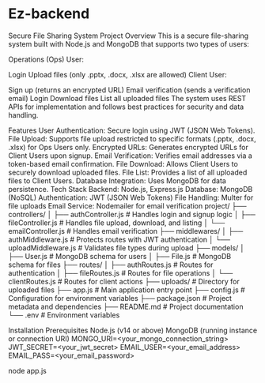# Ez-backend

Secure File Sharing System
Project Overview
This is a secure file-sharing system built with Node.js and MongoDB that supports two types of users:

Operations (Ops) User:

Login
Upload files (only .pptx, .docx, .xlsx are allowed)
Client User:

Sign up (returns an encrypted URL)
Email verification (sends a verification email)
Login
Download files
List all uploaded files
The system uses REST APIs for implementation and follows best practices for security and data handling.

Features
User Authentication: Secure login using JWT (JSON Web Tokens).
File Upload: Supports file upload restricted to specific formats (.pptx, .docx, .xlsx) for Ops Users only.
Encrypted URLs: Generates encrypted URLs for Client Users upon signup.
Email Verification: Verifies email addresses via a token-based email confirmation.
File Download: Allows Client Users to securely download uploaded files.
File List: Provides a list of all uploaded files to Client Users.
Database Integration: Uses MongoDB for data persistence.
Tech Stack
Backend: Node.js, Express.js
Database: MongoDB (NoSQL)
Authentication: JWT (JSON Web Tokens)
File Handling: Multer for file uploads
Email Service: Nodemailer for email verification
project/
├── controllers/
│   ├── authController.js      # Handles login and signup logic
│   ├── fileController.js      # Handles file upload, download, and listing
│   └── emailController.js     # Handles email verification
├── middlewares/
│   ├── authMiddleware.js      # Protects routes with JWT authentication
│   └── uploadMiddleware.js    # Validates file types during upload
├── models/
│   ├── User.js                # MongoDB schema for users
│   ├── File.js                # MongoDB schema for files
├── routes/
│   ├── authRoutes.js          # Routes for authentication
│   ├── fileRoutes.js          # Routes for file operations
│   └── clientRoutes.js        # Routes for client actions
├── uploads/                   # Directory for uploaded files
├── app.js                     # Main application entry point
├── config.js                  # Configuration for environment variables
├── package.json               # Project metadata and dependencies
├── README.md                  # Project documentation
└── .env                       # Environment variables

Installation
Prerequisites
Node.js (v14 or above)
MongoDB (running instance or connection URI)
MONGO_URI=<your_mongo_connection_string>
JWT_SECRET=<your_jwt_secret>
EMAIL_USER=<your_email_address>
EMAIL_PASS=<your_email_password>

node app.js

